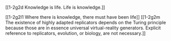 [[1-2g2d Knowledge is life. Life is knowledge.]]

[[1-2g2l1 Where there is knowledge, there must have been life]]
[[1-2g2m The existence of highly adapted replicators depends on the Turing principle because those are in essence universal virtual-reality generators. Explicit reference to replicators, evolution, or biology, are not necessary.]]
